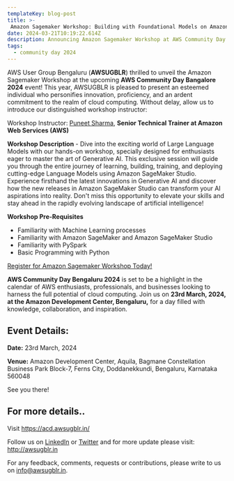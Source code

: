 ```yaml
---
templateKey: blog-post
title: >-
 Amazon Sagemaker Workshop: Building with Foundational Models on Amazon Sagemaker Studio!
date: 2024-03-21T10:19:22.614Z
description: Announcing Amazon Sagemaker Workshop at AWS Community Day Bengaluru 2024.
tags:
  - community day 2024
---
```


AWS User Group Bengaluru (**AWSUGBLR**) thrilled to unveil the Amazon Sagemaker Workshop at the upcoming **AWS Community Day Bangalore 2024** event! This year, AWSUGBLR is pleased to present an esteemed individual who personifies innovation, proficiency, and an ardent commitment to the realm of cloud computing. Without delay, allow us to introduce our distinguished workshop instructor:

Workshop Instructor: [Puneet Sharma](https://www.linkedin.com/in/connect2puneet/), **Senior Technical Trainer at Amazon Web Services (AWS)**

**Workshop Description** - Dive into the exciting world of Large Language Models with our hands-on workshop, specially designed for enthusiasts eager to master the art of Generative AI. This exclusive session will guide you through the entire journey of learning, building, training, and deploying cutting-edge Language Models using Amazon SageMaker Studio. Experience firsthand the latest innovations in Generative AI and discover how the new releases in Amazon SageMaker Studio can transform your AI aspirations into reality. Don't miss this opportunity to elevate your skills and stay ahead in the rapidly evolving landscape of artificial intelligence!

**Workshop Pre-Requisites** 

- Familiarity with Machine Learning processes
- Familiarity with Amazon SageMaker and Amazon SageMaker Studio
- Familiarity with PySpark
- Basic Programming with Python

[Register for Amazon Sagemaker Workshop Today!](https://acd.awsugblr.in/)

**AWS Community Day Bengaluru 2024** is set to be a highlight in the calendar of AWS enthusiasts, professionals, and businesses looking to harness the full potential of cloud computing. Join us on **23rd March, 2024, at the Amazon Development Center, Bengaluru,** for a day filled with knowledge, collaboration, and inspiration.

## Event Details:

**Date:** 23rd March, 2024

**Venue:** Amazon Development Center, Aquila, Bagmane Constellation Business Park Block-7, Ferns City, Doddanekkundi, Bengaluru, Karnataka 560048

See you there!

## For more details..

Visit  <https://acd.awsugblr.in/>

Follow us on [LinkedIn](https://www.linkedin.com/in/awsugblr/) or [Twitter](https://twitter.com/awsugblr) and for more update please visit: <http://awsugblr.in>

For any feedback, comments, requests or contributions, please write to us on [info@awsugblr.in](<mailto: info@awsugblr.in>).